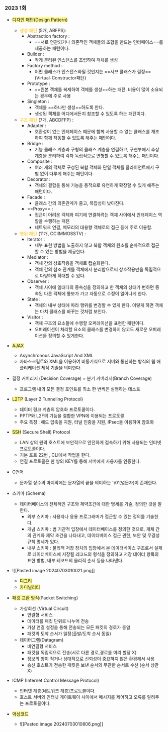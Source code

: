 
### 2023 1회
- <span style="background:#fff88f">디자인 패턴(Design Pattern)</span>
	- <font color="#ffc000">생성 패턴</font> (5개, ABFPS): 
		- Abstraction factory : 
			- ==서로 연관되거나 의존적인 객체들의 조합을 만드는 인터페이스==를 제공하는 패턴이다.
		- Builder : 
			- 작게 분리된 인스턴스를 조립하여 객체를 생성
		- Factory method : 
			- 어떤 클래스가 인스턴스화될 것인지는 ==서브 클래스가 결정== (Virtual-Constructor패턴)
		- Prototype : 
			- ==원본 객체를 복제하여 객체를 생성==하는 패턴.  비용이 많이 소요되는 경우에 주로 사용
		- Singleton : 
			- 객체를 ==하나만 생성==하도록 한다.
			- 생성된 객체를 어디에서든지 참조할 수 있도록 하는 패턴이다.
	- <font color="#ffc000">구조 패턴</font> (7개, ABCDFFP) :
		- Adapter :
			- 호환성이 없는 인터페이스 때문에 함께 사용할 수 없는 클래스를 개조하여 함께 작동할 수 있도록 해주는 패턴이다.
		- Bridge : 
			- 기능 클래스 계층과 구형의 클래스 계층을 연결하고, 구현부에서 추상 계층을 분리하여 각자 독립적으로 변형할 수 있도록 해주는 패턴이다.
		- Composite :
			- 여러 개의 객체로 구성된 복합 객체와 단일 객체를 클라이언트에서 구별 없이 다루게 해주는 패턴이다.
		- Decorator :
			- 객체의 결합을 통해 기능을 동적으로 유연하게 확장할 수 있게 해주는 패턴이다.
		- Facade :
			- 클래스 간의 의존관계가 줄고, 복잡성이 낮아진다.
		- ==Proxy== :
			- 접근이 어려운 객체와 여기에 연결하려는 객체 사이에서 인터페이스 역할을 수행하는 패턴
			- 네트워크 연결, 메모리의 대용향 객체로의 접근 등에 주로 이용함.
	- <font color="#ffc000">행위 패턴</font> (11개, CCIIMMOSSTV) :
		- Iterator :
			- 내부 표현 방법을 노출하지 않고 복합 객체의 원소를 순차적으로 접근할 수 있는 방법을 제공한다.
		- Mediator :
			- 객체 간의 상호작용을 객체로 캡슐화한다.
			- 객체 간의 참조 관계를 객체에서 분리함으로써 상호작용만을 독립적으로 다양하게 확대할 수 있다.
		- Observer :
			- 객체 사이에 일대다의 종속성을 정의하고 한 객체의 상태가 변하면 종속된 다른 객체에 통보가 가고 자동으로 수정이 일어나게 한다.
		- State :
			- 객체의 내부 상태에 따라 행위를 변경할 수 있게 한다. 이렇게 하면 객체는 마치 클래스를 바꾸는 것처럼 보인다.
		- Visitor :
			- 객체 구조의 요소들에 수행할 오퍼레이션을 표현한 패턴이다.
			- 오퍼레이션이 처리할 요소의 클래스를 변경하지 않고도 새로운 오퍼레이션을 정의할 수 있게한다.

- <span style="background:#fff88f"> AJAX </span> 
	- Asynchronous JavaScript And XML
	- 자바스크립트와 XML을 이용하여 비동기식으로 서버와 통신하는 방식의 웹 애플리케이션 제작 기술을 의미한다.
- 결정 커버리지 (Decision Coverage) = 분기 커버리지(Branch Coverage)
	- 프로그램 내의 모든 결정 포인트를 최소 한 번씩은 실행하는 테스트
- <span style="background:#fff88f">L2TP</span> (Layer 2 Tunneling Protocol)
	- 데이터 링크 계층의 암호화 프로토콜이다.
	- PPTP와 L2F의 기능을 결합한 VPN에 이용되는 프로토콜
	- 주요 특징 : 헤드 압축을 지원, 터널 인증을 지원, IPsec을 이용하여 암호화
- <span style="background:#fff88f">SSH</span> (Secure Shell) Protocol
	- LAN 상의 원격 호스트에 보안적으로 안전하게 접속하기 위해 사용되는 인터넷 프로토콜이다.
	- 기본 포트 22번 , CLI에서 작업을 한다.
	- 연결 프로토콜은 한 쌍의 KEY를 통해 서버에게 사용자를 인증한다.
- C언어
	- 문자열 상수의 마지막에는 문자열의 끝을 의미하는 '\0'(널문자)이 존재한다.
- 스키마 (Schema)
	- 데이터베이스의 전체적인 구조와 제약조건에 대한 명세를 기술, 정의한 것을 말한다.
		- 외부 스키마 : 사용자나 응용 프로그래머가 접근할 수 있는 정의를 기술한다.
		- 개념 스키마 : 범 기관적 입장에서 데이터베이스를 정의한 것으로, 개체 간의 관계와 제약 조건을 나타내고, 데이터베이스 접근 권한, 보안 및 무결성 규칙 명세가 있다.
		- 내부 스키마 : 물리적 저장 장치의 입장에서 본 데이터베이스 구조로서 실제로 데이터베이스에 저장될 레코드의 형식을 정의하고 저장 데이터 항목의 표현 방법, 내부 레코드의 물리적 순서 등을 나타낸다.
- ![[Pasted image 20240703010021.png]]
	- <span style="background:#fff88f">디그리</span> 
	- <span style="background:#fff88f">카디널리티</span> 
- <span style="background:#fff88f">패킷 교환 방식</span>(Packet Switching)
	- 가상회선 (Virtual Circuit)
		- 연결형 서비스
		- 데이터를 패킷 단위로 나누어 전송
		- 가상 연결 설정을 통해 전송되는 모든 패킷의 경로가 동일
		- 패킷의 도착 순서가 일정(출발/도착 순서 동일)
	- 데이터그램(Datagram)
		- 비연결형 서비스 
		- 패킷을 독립적으로 전송(서로 다른 경로,경로를 미리 할당 X)
		- 정보의 양이 적거나 상대적으로 신뢰성이 중요하지 않은 환경헤서 사용
		- 송신 호스트가 전송한 패킷은 보낸 순서와 무관한 순서로 수신 (순서 상관 X)
- ICMP (Internet Control Message Protocol)
	- 인터넷 계층(네트워크 계층)프로토콜이다.
	- 호스트 서버와 인터넷 게이트웨이 사이에서 메시지를 제어하고 오류를 알려주는 프로토콜이다.
- <span style="background:#fff88f">악성코드</span>
	- ![[Pasted image 20240703010806.png]]
